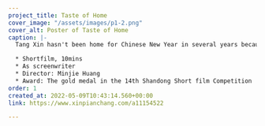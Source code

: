 ```yaml
---
project_title: Taste of Home
cover_image: "/assets/images/p1-2.png"
cover_alt: Poster of Taste of Home
caption: |-
  Tang Xin hasn't been home for Chinese New Year in several years because of the parents' significant birth stress. She loves but constantly opposes her parents. She decides to skip the family's spring festival because her doctor's husband needs to stay in the hospital to treat Covid-19 sufferers. Her parents brought her some handmade food to welcome the new year at this time.

  * Shortfilm, 10mins
  * As screenwriter
  * Director: Minjie Huang
  * Award: The gold medal in the 14th Shandong Short film Competition
order: 1
created_at: 2022-05-09T10:43:14.560+00:00
link: https://www.xinpianchang.com/a11154522

---
```

